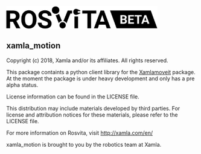 <img alt="Rosvita Beta Logo" src="./rosvita-beta.svg" width="400"/>


## xamla_motion

Copyright (c) 2018, Xamla and/or its affiliates. All rights reserved.

This package containts a python client library for the [Xamlamoveit](https://github.com/Xamla/xamlamoveit) package.
At the moment the package is under heavy development and only has a pre alpha status.

License information can be found in the LICENSE file.

This distribution may include materials developed by third parties.
For license and attribution notices for these materials, please refer to the LICENSE file.

For more information on Rosvita, visit
  http://xamla.com/en/

xamla_motion is brought to you by the robotics team at Xamla.
